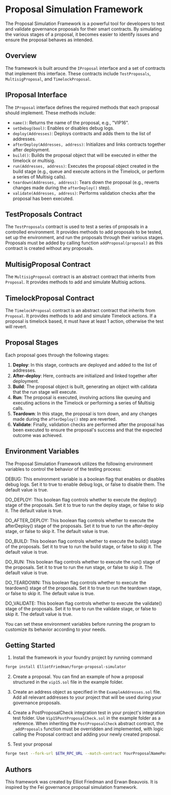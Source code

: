 # Proposal Simulation Framework

The Proposal Simulation Framework is a powerful tool for developers to test and validate governance proposals for their smart contracts. By simulating the various stages of a proposal, it becomes easier to identify issues and ensure the proposal behaves as intended.

## Overview

The framework is built around the `IProposal` interface and a set of contracts that implement this interface. These contracts include `TestProposals`, `MultisigProposal`, and `TimelockProposal`.

## IProposal Interface

The `IProposal` interface defines the required methods that each proposal should implement. These methods include:

- `name()`: Returns the name of the proposal, e.g., "VIP16".
- `setDebug(bool)`: Enables or disables debug logs.
- `deploy(Addresses)`: Deploys contracts and adds them to the list of addresses.
- `afterDeploy(Addresses, address)`: Initializes and links contracts together after deployment.
- `build()`: Builds the proposal object that will be executed in either the timelock or multisig.
- `run(Addresses, address)`: Executes the proposal object created in the build stage (e.g., queue and execute actions in the Timelock, or perform a series of Multisig calls).
- `teardown(Addresses, address)`: Tears down the proposal (e.g., reverts changes made during the `afterDeploy()` step).
- `validate(Addresses, address)`: Performs validation checks after the proposal has been executed.

## TestProposals Contract

The `TestProposals` contract is used to test a series of proposals in a controlled environment. It provides methods to add proposals to be tested, set up the environment, and run the proposals through their various stages. Proposals must be added by calling function `addProposal(proposal)` as this contract is created without any proposals.

## MultisigProposal Contract

The `MultisigProposal` contract is an abstract contract that inherits from `Proposal`. It provides methods to add and simulate Multisig actions.

## TimelockProposal Contract

The `TimelockProposal` contract is an abstract contract that inherits from `Proposal`. It provides methods to add and simulate Timelock actions. If a proposal is timelock based, it must have at least 1 action, otherwise the test will revert.

## Proposal Stages

Each proposal goes through the following stages:

1. **Deploy**: In this stage, contracts are deployed and added to the list of addresses.
2. **After-deploy**: Here, contracts are initialized and linked together after deployment.
3. **Build**: The proposal object is built, generating an object with calldata that the run stage will execute.
3. **Run**: The proposal is executed, involving actions like queuing and executing actions in the Timelock or performing a series of Multisig calls.
4. **Teardown**: In this stage, the proposal is torn down, and any changes made during the `afterDeploy()` step are reverted.
5. **Validate**: Finally, validation checks are performed after the proposal has been executed to ensure the proposal's success and that the expected outcome was achieved.

## Environment Variables

The Proposal Simulation Framework utilizes the following environment variables to control the behavior of the testing process:

DEBUG: This environment variable is a boolean flag that enables or disables debug logs. Set it to true to enable debug logs, or false to disable them. The default value is true.

DO_DEPLOY: This boolean flag controls whether to execute the deploy() stage of the proposals. Set it to true to run the deploy stage, or false to skip it. The default value is true.

DO_AFTER_DEPLOY: This boolean flag controls whether to execute the afterDeploy() stage of the proposals. Set it to true to run the after-deploy stage, or false to skip it. The default value is true.

DO_BUILD: This boolean flag controls whether to execute the build() stage of the proposals. Set it to true to run the build stage, or false to skip it. The default value is true.

DO_RUN: This boolean flag controls whether to execute the run() stage of the proposals. Set it to true to run the run stage, or false to skip it. The default value is true.

DO_TEARDOWN: This boolean flag controls whether to execute the teardown() stage of the proposals. Set it to true to run the teardown stage, or false to skip it. The default value is true.

DO_VALIDATE: This boolean flag controls whether to execute the validate() stage of the proposals. Set it to true to run the validate stage, or false to skip it. The default value is true.

You can set these environment variables before running the program to customize its behavior according to your needs.

## Getting Started

1. Install the framework in your foundry project by running command

```bash
forge install ElliotFriedman/forge-proposal-simulator
````

2. Create a proposal. You can find an example of how a proposal structured in the `vip15.sol` file in the example folder.

3. Create an address object as specified in the `ExampleAddresses.sol` file. Add all relevant addresses to your project that will be used during your governance proposals.

4. Create a PostProposalCheck integration test in your project's integration test folder. Use `Vip15PostProposalCheck.sol` in the example folder as a reference. When inheriting the `PostProposalCheck` abstract contract, the `_addProposals` function must be overridden and implemented, with logic calling the Proposal contract and adding your newly created proposal.

5. Test your proposal
```bash
forge test --fork-url $ETH_RPC_URL --match-contract YourProposalNamePostProposalCheck -vvv
```

## Authors

This framework was created by Elliot Friedman and Erwan Beauvois. It is inspired by the Fei governance proposal simulation framework.
